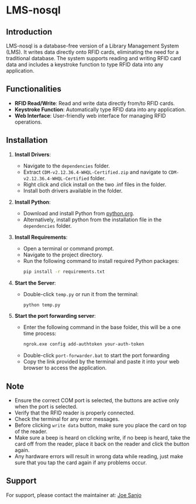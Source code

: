 # LMS-nosql

## Introduction
LMS-nosql is a database-free version of a Library Management System (LMS). It writes data directly onto RFID cards, eliminating the need for a traditional database. The system supports reading and writing RFID card data and includes a keystroke function to type RFID data into any application.

## Functionalities
- **RFID Read/Write**: Read and write data directly from/to RFID cards.
- **Keystroke Function**: Automatically type RFID data into any application.
- **Web Interface**: User-friendly web interface for managing RFID operations.

## Installation

1. **Install Drivers**:
   - Navigate to the `dependencies` folder.
   - Extract `CDM-v2.12.36.4-WHQL-Certified.zip` and navigate to `CDM-v2.12.36.4-WHQL-Certified` folder.
   - Right click and click install on the two .inf files in the folder.
   - Install both drivers available in the folder.

2. **Install Python**:
   - Download and install Python from [python.org](https://www.python.org/downloads/).
   - Alternatively, install python from the installation file in the `dependencies` folder.

3. **Install Requirements**:
   - Open a terminal or command prompt.
   - Navigate to the project directory.
   - Run the following command to install required Python packages:
     ```bash
     pip install -r requirements.txt
     ```

4. **Start the Server**:
   - Double-click `temp.py` or run it from the terminal:
     ```bash
     python temp.py
     ```

5. **Start the port forwarding server**:
   - Enter the following command in the base folder, this will be a one time process:
      ```bash
     ngrok.exe config add-authtoken your-auth-token
     ```
   - Double-click `port-forwarder.bat` to start the port forwarding
   - Copy the link provided by the terminal and paste it into your web browser to access the application.

## Note
- Ensure the correct COM port is selected, the buttons are active only when the port is selected.
- Verify that the RFID reader is properly connected.
- Check the terminal for any error messages.
- Before clicking `write data` button, make sure you place the card on top of the reader.
- Make sure a beep is heard on clicking write, if no beep is heard, take the card off from the reader, place it back on the reader and click the button again.
- Any hardware errors will result in wrong data while reading, just make sure that you tap the card again if any problems occur.

## Support
For support, please contact the maintainer at: [Joe Sanjo](mailto:joesanjo10@gmail.com)
